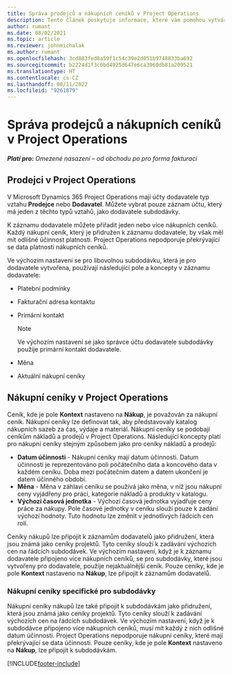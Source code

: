 ```yaml
---
title: Správa prodejců a nákupních ceníků v Project Operations
description: Tento článek poskytuje informace, které vám pomohou vytvářet a udržovat data dodavatelů a nákupní ceníky pro subdodávky.
author: rumant
ms.date: 08/02/2021
ms.topic: article
ms.reviewer: johnmichalak
ms.author: rumant
ms.openlocfilehash: 3cd883fed8a59f1c54c39e2d051b9748833ba692
ms.sourcegitcommit: b2224d1f3c0bd4925d647e6ca3960db81a209521
ms.translationtype: HT
ms.contentlocale: cs-CZ
ms.lasthandoff: 08/11/2022
ms.locfileid: "9261879"
---
```

# <a name="vendor-and-purchase-price-list-management-in-project-operations"></a>Správa prodejců a nákupních ceníků v Project Operations


_**Platí pro:** Omezené nasazení – od obchodu po pro forma fakturaci_

## <a name="vendors-in-project-operations"></a>Prodejci v Project Operations

V Microsoft Dynamics 365 Project Operations mají účty dodavatele typ vztahu **Prodejce** nebo **Dodavatel**. Můžete vybrat pouze záznam účtu, který má jeden z těchto typů vztahů, jako dodavatele subdodávky.

K záznamu dodavatele můžete přiřadit jeden nebo více nákupních ceníků. Každý nákupní ceník, který je přidružen k záznamu dodavatele, by však měl mít odlišné účinnost platnosti. Project Operations nepodporuje překrývající se data platnosti nákupních ceníků.

Ve výchozím nastavení se pro libovolnou subdodávku, která je pro dodavatele vytvořena, používají následující pole a koncepty v záznamu dodavatele:

- Platební podmínky
- Fakturační adresa kontaktu
- Primární kontakt

    > [!NOTE]
    > Ve výchozím nastavení se jako správce účtu dodavatele subdodávky použije primární kontakt dodavatele.

- Měna
- Aktuální nákupní ceníky

## <a name="purchase-price-lists-in-project-operations"></a>Nákupní ceníky v Project Operations

Ceník, kde je pole **Kontext** nastaveno na **Nákup**, je považován za nákupní ceník. Nákupní ceníky lze definovat tak, aby představovaly katalog nákupních sazeb za čas, výdaje a materiál. Nákupní ceníky se podobají ceníkům nákladů a prodejů v Project Operations. Následující koncepty platí pro nákupní ceníky stejným způsobem jako pro ceníky nákladů a prodejů:

- **Datum účinnosti** - Nákupní ceníky mají datum účinnosti. Datum účinnosti je reprezentováno poli počátečního data a koncového data v každém ceníku. Doba mezi počátečním datem a datem ukončení je datem účinného období.
- **Měna** - Měna v záhlaví ceníku se používá jako měna, v níž jsou nákupní ceny vyjádřeny pro práci, kategorie nákladů a produkty v katalogu.
- **Výchozí časová jednotka** - Výchozí časová jednotka vyjadřuje ceny práce za nákupy. Pole časové jednotky v ceníku slouží pouze k zadání výchozí hodnoty. Tuto hodnotu lze změnit v jednotlivých řádcích cen rolí.

Ceníky nákupů lze připojit k záznamům dodavatelů jako přidružení, která jsou známá jako ceníky projektů. Tyto ceníky slouží k zadávání výchozích cen na řádcích subdodávek. Ve výchozím nastavení, když je k záznamu dodavatele připojeno více nákupních ceníků, se pro subdodávky, které jsou vytvořeny pro dodavatele, použije nejaktuálnější ceník. Pouze ceníky, kde je pole **Kontext** nastaveno na **Nákup**, lze připojit k záznamům dodavatelů.

### <a name="subcontract-specific-purchase-price-lists"></a>Nákupní ceníky specifické pro subdodávky

Nákupní ceníky nákupů lze také připojit k subdodávkám jako přidružení, která jsou známá jako ceníky projektů. Tyto ceníky slouží k zadávání výchozích cen na řádcích subdodávek. Ve výchozím nastavení, když je k subdodávce připojeno více nákupních ceníků, musí mít každý z nich odlišné datum účinnosti. Project Operations nepodporuje nákupní ceníky, které mají překrývající se data účinnosti. Pouze ceníky, kde je pole **Kontext** nastaveno na **Nákup**, lze připojit k subdodávkám.

[!INCLUDE[footer-include](../../includes/footer-banner.md)]
